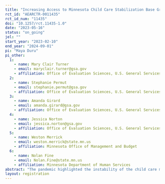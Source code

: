 ```yaml
---
title: "Increasing Access to Minnesota Child Care Stabilization Base Grants"
rct_id: "AEARCTR-0011435"
rct_id_num: "11435"
doi: "10.1257/rct.11435-1.0"
date: "2023-05-16"
status: "on_going"
jel: ""
start_year: "2023-02-10"
end_year: "2024-09-01"
pi: "Maya Duru"
pi_other:
  1:
    - name: Mary Clair Turner
    - email: maryclair.turner@gsa.gov
    - affiliation: Office of Evaluation Sciences, U.S. General Services Administration
  2:
    - name: Stephanie Permut
    - email: stephanie.permut@gsa.gov
    - affiliation: Office of Evaluation Sciences, U.S. General Services Administration
  3:
    - name: Amanda Girard
    - email: amanda.girard@gsa.gov
    - affiliation: Office of Evaluation Sciences, U.S. General Services Administration
  4:
    - name: Jessica Norton
    - email: jessica.norton@gsa.gov
    - affiliation: Office of Evaluation Sciences, U.S. General Services Administration
  5:
    - name: Weston Merrick
    - email: weston.merrick@state.mn.us
    - affiliation: Minnesota Office of Management and Budget
  6:
    - name: Nolan Fine
    - email: Nolan.Fine@state.mn.us
    - affiliation: Minnesota Department of Human Services
abstract: "The pandemic highlighted the instability of the child care market and put additional financial burdens on child care providers. The American Rescue Plan Act of 2021 (ARP) allocated approximately $24 billion for child care stabilization grants that Health and Human Services (HHS) Administration for Children and Families (ACF), working with states, territories, and tribes, provides as subgrants to child care providers. Minnesota’s Department of Human Services (DHS) is administering several grant programs to help stabilize the child care industry in Minnesota, including the Child Care Stabilization Base Grant (CCSBG), which is available to all eligible child care providers for monthly grant awards. As part of a portfolio to learn what works to support equitable delivery of ARP, the Office of Evaluation Sciences (OES) at the U.S. General Services Administration collaborated with DHS on a randomized evaluation that seeks to understand the extent to which additional outreach strategies and modalities are effective at increasing take-up of stabilization grants among child care providers. "
layout: registration
---
```


